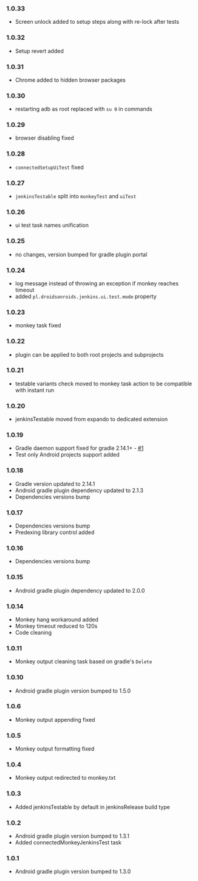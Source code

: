 ### 1.0.33
- Screen unlock added to setup steps along with re-lock after tests

### 1.0.32
- Setup revert added 

### 1.0.31
- Chrome added to hidden browser packages

### 1.0.30
- restarting adb as root replaced with `su 0` in commands

### 1.0.29
- browser disabling fixed

### 1.0.28
- `connectedSetupUiTest` fixed

### 1.0.27
- `jenkinsTestable` split into `monkeyTest` and `uiTest` 

### 1.0.26
- ui test task names unification 

### 1.0.25
- no changes, version bumped for gradle plugin portal 

### 1.0.24
- log message instead of throwing an exception if monkey reaches timeout
- added `pl.droidsonroids.jenkins.ui.test.mode` property

### 1.0.23
- monkey task fixed

### 1.0.22
- plugin can be applied to both root projects and subprojects

### 1.0.21
- testable variants check moved to monkey task action to be compatible with instant run

### 1.0.20
- jenkinsTestable moved from expando to dedicated extension

### 1.0.19
- Gradle daemon support fixed for gradle 2.14.1+ - [#1](https://github.com/koral--/android-gradle-jenkins-plugin/issues/1)
- Test only Android projects support added

### 1.0.18
- Gradle version updated to 2.14.1
- Android gradle plugin dependency updated to 2.1.3
- Dependencies versions bump 

### 1.0.17
- Dependencies versions bump
- Predexing library control added

### 1.0.16
- Dependencies versions bump

### 1.0.15
- Android gradle plugin dependency updated to 2.0.0

### 1.0.14
- Monkey hang workaround added
- Monkey timeout reduced to 120s
- Code cleaning

### 1.0.11
- Monkey output cleaning task based on gradle's `Delete`

### 1.0.10
- Android gradle plugin version bumped to 1.5.0

### 1.0.6
- Monkey output appending fixed

### 1.0.5
- Monkey output formatting fixed

### 1.0.4
- Monkey output redirected to monkey.txt

### 1.0.3
- Added jenkinsTestable by default in jenkinsRelease build type

### 1.0.2
- Android gradle plugin version bumped to 1.3.1
- Added connectedMonkeyJenkinsTest task

### 1.0.1
- Android gradle plugin version bumped to 1.3.0
